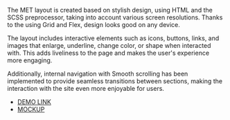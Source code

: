 The MET layout is created based on stylish design, using HTML and the SCSS preprocessor, taking into account various screen resolutions. Thanks to the using Grid and Flex, design looks good on any device.

The layout includes interactive elements such as icons, buttons, links, and images that enlarge, underline, change color, or shape when interacted with. This adds liveliness to the page and makes the user's experience more engaging.

Additionally, internal navigation with Smooth scrolling has been implemented to provide seamless transitions between sections, making the interaction with the site even more enjoyable for users.

- [DEMO LINK](https://Masha-Cactus.github.io/the-met_landing/)
- [MOCKUP](https://www.figma.com/file/lSR1m42L9YwzQwzzxKwHpw/THE-MET)
